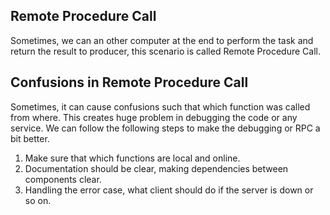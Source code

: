 ## Remote Procedure Call
Sometimes, we can an other computer at the end to perform the task and return the result to producer, this scenario is called Remote Procedure Call.

## Confusions in Remote Procedure Call
Sometimes, it can cause confusions such that which function was called from where. This creates huge problem in debugging the code or any service. We can follow the following steps to make the debugging or RPC a bit better.
1. Make sure that which functions are local and online.
2. Documentation should be clear, making dependencies between components clear.
3. Handling the error case, what client should do if the server is down or so on.